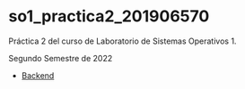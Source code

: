 # so1_practica2_201906570

Práctica 2 del curso de Laboratorio de Sistemas Operativos 1.

Segundo Semestre de 2022

* [Backend](./backend/README.md)
